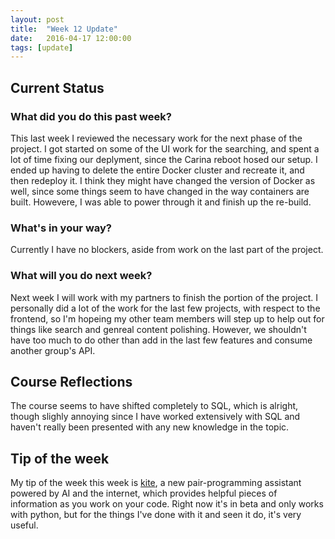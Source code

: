 ```yaml
---
layout: post
title:  "Week 12 Update"
date:   2016-04-17 12:00:00
tags: [update]
---
```


## Current Status ##


### What did you do this past week? ###

This last week I reviewed the necessary work for the next phase of the project.
I got started on some of the UI work for the searching, and spent a lot of time
fixing our deplyment, since the Carina reboot hosed our setup. I ended up having
to delete the entire Docker cluster and recreate it, and then redeploy it. I
think they might have changed the version of Docker as well, since some things
seem to have changed in the way containers are built. Howevere, I was able to
power through it and finish up the re-build.

### What's in your way? ###

Currently I have no blockers, aside from work on the last part of the project.

### What will you do next week? ###

Next week I will work with my partners to finish the portion of the project. I
personally did a lot of the work for the last few projects, with respect to the
frontend, so I'm hopeing my other team members will step up to help out for
things like search and genreal content polishing. However, we shouldn't have too
much to do other than add in the last few features and consume another group's
API.

## Course Reflections ##

The course seems to have shifted completely to SQL, which is alright, though
slighly annoying since I have worked extensively with SQL and haven't really
been presented with any new knowledge in the topic.

## Tip of the week ##

My tip of the week this week is [kite][kite], a new pair-programming assistant
powered by AI and the internet, which provides helpful pieces of information as
you work on your code. Right now it's in beta and only works with python, but
for the things I've done with it and seen it do, it's very useful.

[kite]: https://kite.com/
